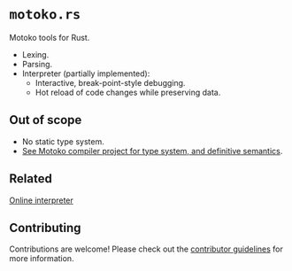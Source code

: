 # `motoko.rs`

Motoko tools for Rust.

- Lexing.
- Parsing.
- Interpreter (partially implemented):
  - Interactive, break-point-style debugging.
  - Hot reload of code changes while preserving data.

## Out of scope

 - No static type system. 
 - [See Motoko compiler project for type system, and definitive semantics](https://github.com/dfinity/motoko).

## Related

[Online interpreter](https://mo-vm.netlify.app/)

## Contributing

Contributions are welcome! Please check out the [contributor guidelines](https://github.com/dfinity/motoko.rs/blob/main/.github/CONTRIBUTING.md) for more information.
